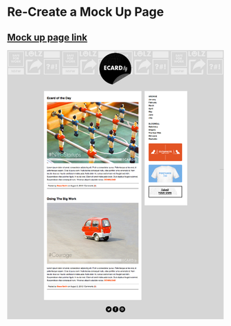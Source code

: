 # Re-Create a Mock Up Page

## [Mock up page link](https://m-soro.github.io/Per_Scholas/Homework/Day5-revised/index.html)

![image](https://raw.githubusercontent.com/m-soro/Per_Scholas/main/Homework/Day5/screenshot-final.png)
